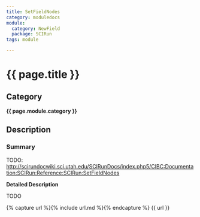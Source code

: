 ```yaml
---
title: SetFieldNodes
category: moduledocs
module:
  category: NewField
  package: SCIRun
tags: module

---
```


# {{ page.title }}

## Category

**{{ page.module.category }}**

## Description

### Summary

TODO: http://scirundocwiki.sci.utah.edu/SCIRunDocs/index.php5/CIBC:Documentation:SCIRun:Reference:SCIRun:SetFieldNodes

**Detailed Description**

TODO

{% capture url %}{% include url.md %}{% endcapture %}
{{ url }}
